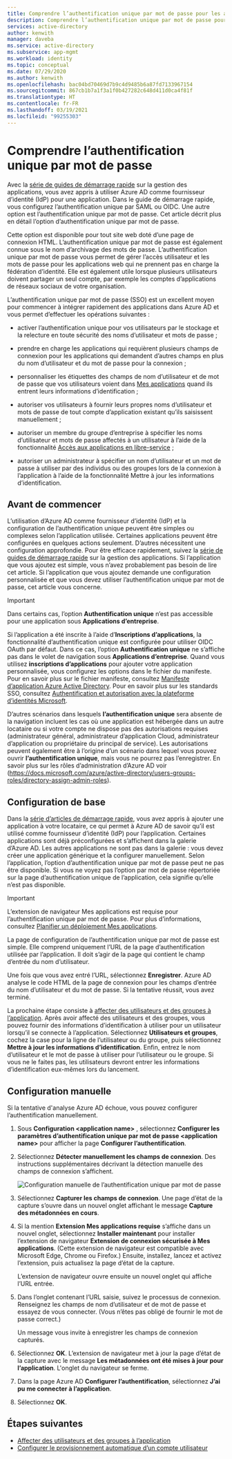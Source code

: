 ```yaml
---
title: Comprendre l’authentification unique par mot de passe pour les applications dans Azure Active Directory
description: Comprendre l’authentification unique par mot de passe pour les applications dans Azure Active Directory
services: active-directory
author: kenwith
manager: daveba
ms.service: active-directory
ms.subservice: app-mgmt
ms.workload: identity
ms.topic: conceptual
ms.date: 07/29/2020
ms.author: kenwith
ms.openlocfilehash: bac04bd70469d7b9c4d9485b6a87fd7133967154
ms.sourcegitcommit: 867cb1b7a1f3a1f0b427282c648d411d0ca4f81f
ms.translationtype: HT
ms.contentlocale: fr-FR
ms.lasthandoff: 03/19/2021
ms.locfileid: "99255303"
---
```

# <a name="understand-password-based-single-sign-on"></a>Comprendre l’authentification unique par mot de passe

Avec la [série de guides de démarrage rapide](view-applications-portal.md) sur la gestion des applications, vous avez appris à utiliser Azure AD comme fournisseur d’identité (IdP) pour une application. Dans le guide de démarrage rapide, vous configurez l’authentification unique par SAML ou OIDC. Une autre option est l’authentification unique par mot de passe. Cet article décrit plus en détail l’option d’authentification unique par mot de passe. 

Cette option est disponible pour tout site web doté d’une page de connexion HTML. L’authentification unique par mot de passe est également connue sous le nom d’archivage des mots de passe. L’authentification unique par mot de passe vous permet de gérer l’accès utilisateur et les mots de passe pour les applications web qui ne prennent pas en charge la fédération d’identité. Elle est également utile lorsque plusieurs utilisateurs doivent partager un seul compte, par exemple les comptes d’applications de réseaux sociaux de votre organisation.

L’authentification unique par mot de passe (SSO) est un excellent moyen pour commencer à intégrer rapidement des applications dans Azure AD et vous permet d’effectuer les opérations suivantes :

- activer l’authentification unique pour vos utilisateurs par le stockage et la relecture en toute sécurité des noms d’utilisateur et mots de passe ;

- prendre en charge les applications qui requièrent plusieurs champs de connexion pour les applications qui demandent d’autres champs en plus du nom d’utilisateur et du mot de passe pour la connexion ;

- personnaliser les étiquettes des champs de nom d’utilisateur et de mot de passe que vos utilisateurs voient dans [Mes applications](../user-help/my-apps-portal-end-user-access.md) quand ils entrent leurs informations d’identification ;

- autoriser vos utilisateurs à fournir leurs propres noms d’utilisateur et mots de passe de tout compte d’application existant qu’ils saisissent manuellement ;

- autoriser un membre du groupe d’entreprise à spécifier les noms d’utilisateur et mots de passe affectés à un utilisateur à l’aide de la fonctionnalité [Accès aux applications en libre-service](./manage-self-service-access.md) ;

-   autoriser un administrateur à spécifier un nom d’utilisateur et un mot de passe à utiliser par des individus ou des groupes lors de la connexion à l’application à l’aide de la fonctionnalité Mettre à jour les informations d’identification. 

## <a name="before-you-begin"></a>Avant de commencer

L’utilisation d’Azure AD comme fournisseur d’identité (IdP) et la configuration de l’authentification unique peuvent être simples ou complexes selon l’application utilisée. Certaines applications peuvent être configurées en quelques actions seulement. D’autres nécessitent une configuration approfondie. Pour être efficace rapidement, suivez la [série de guides de démarrage rapide](view-applications-portal.md) sur la gestion des applications. Si l’application que vous ajoutez est simple, vous n’avez probablement pas besoin de lire cet article. Si l’application que vous ajoutez demande une configuration personnalisée et que vous devez utiliser l’authentification unique par mot de passe, cet article vous concerne.

> [!IMPORTANT] 
> Dans certains cas, l’option **Authentification unique** n’est pas accessible pour une application sous **Applications d’entreprise**. 
>
> Si l’application a été inscrite à l’aide d’**Inscriptions d’applications**, la fonctionnalité d’authentification unique est configurée pour utiliser OIDC OAuth par défaut. Dans ce cas, l’option **Authentification unique** ne s’affiche pas dans le volet de navigation sous **Applications d’entreprise**. Quand vous utilisez **inscriptions d’applications** pour ajouter votre application personnalisée, vous configurez les options dans le fichier du manifeste. Pour en savoir plus sur le fichier manifeste, consultez [Manifeste d’application Azure Active Directory](../develop/reference-app-manifest.md). Pour en savoir plus sur les standards SSO, consultez [Authentification et autorisation avec la plateforme d’identités Microsoft](../develop/authentication-vs-authorization.md#authentication-and-authorization-using-the-microsoft-identity-platform). 
>
> D’autres scénarios dans lesquels **l’authentification unique** sera absente de la navigation incluent les cas où une application est hébergée dans un autre locataire ou si votre compte ne dispose pas des autorisations requises (administrateur général, administrateur d’application Cloud, administrateur d’application ou propriétaire du principal de service). Les autorisations peuvent également être à l’origine d’un scénario dans lequel vous pouvez ouvrir **l’authentification unique**, mais vous ne pourrez pas l’enregistrer. En savoir plus sur les rôles d’administration d’Azure AD voir (https://docs.microsoft.com/azure/active-directory/users-groups-roles/directory-assign-admin-roles).


## <a name="basic-configuration"></a>Configuration de base

Dans la [série d’articles de démarrage rapide](view-applications-portal.md), vous avez appris à ajouter une application à votre locataire, ce qui permet à Azure AD de savoir qu’il est utilisé comme fournisseur d’identité (IdP) pour l’application. Certaines applications sont déjà préconfigurées et s’affichent dans la galerie d’Azure AD. Les autres applications ne sont pas dans la galerie : vous devez créer une application générique et la configurer manuellement. Selon l’application, l’option d’authentification unique par mot de passe peut ne pas être disponible. Si vous ne voyez pas l’option par mot de passe répertoriée sur la page d’authentification unique de l’application, cela signifie qu’elle n’est pas disponible.

> [!IMPORTANT]
> L’extension de navigateur Mes applications est requise pour l’authentification unique par mot de passe. Pour plus d’informations, consultez [Planifier un déploiement Mes applications](my-apps-deployment-plan.md).

La page de configuration de l’authentification unique par mot de passe est simple. Elle comprend uniquement l’URL de la page d’authentification utilisée par l’application. Il doit s’agir de la page qui contient le champ d’entrée du nom d’utilisateur.

Une fois que vous avez entré l’URL, sélectionnez **Enregistrer**. Azure AD analyse le code HTML de la page de connexion pour les champs d’entrée du nom d’utilisateur et du mot de passe. Si la tentative réussit, vous avez terminé.
 
La prochaine étape consiste à [affecter des utilisateurs et des groupes à l’application](./assign-user-or-group-access-portal.md). Après avoir affecté des utilisateurs et des groupes, vous pouvez fournir des informations d’identification à utiliser pour un utilisateur lorsqu’il se connecte à l’application. Sélectionnez **Utilisateurs et groupes**, cochez la case pour la ligne de l’utilisateur ou du groupe, puis sélectionnez **Mettre à jour les informations d’identification**. Enfin, entrez le nom d’utilisateur et le mot de passe à utiliser pour l’utilisateur ou le groupe. Si vous ne le faites pas, les utilisateurs devront entrer les informations d’identification eux-mêmes lors du lancement.
 

## <a name="manual-configuration"></a>Configuration manuelle

Si la tentative d'analyse Azure AD échoue, vous pouvez configurer l’authentification manuellement.

1. Sous **Configuration \<application name>** , sélectionnez **Configurer les paramètres d’authentification unique par mot de passe \<application name>** pour afficher la page **Configurer l’authentification**. 

2. Sélectionnez **Détecter manuellement les champs de connexion**. Des instructions supplémentaires décrivant la détection manuelle des champs de connexion s’affichent.

   ![Configuration manuelle de l’authentification unique par mot de passe](./media/configure-password-single-sign-on/password-configure-sign-on.png)
3. Sélectionnez **Capturer les champs de connexion**. Une page d’état de la capture s’ouvre dans un nouvel onglet affichant le message **Capture des métadonnées en cours**.

4. Si la mention **Extension Mes applications requise** s’affiche dans un nouvel onglet, sélectionnez **Installer maintenant** pour installer l’extension de navigateur **Extension de connexion sécurisée à Mes applications**. (Cette extension de navigateur est compatible avec Microsoft Edge, Chrome ou Firefox.) Ensuite, installez, lancez et activez l’extension, puis actualisez la page d’état de la capture.

   L’extension de navigateur ouvre ensuite un nouvel onglet qui affiche l’URL entrée.
5. Dans l’onglet contenant l’URL saisie, suivez le processus de connexion. Renseignez les champs de nom d’utilisateur et de mot de passe et essayez de vous connecter. (Vous n’êtes pas obligé de fournir le mot de passe correct.)

   Un message vous invite à enregistrer les champs de connexion capturés.
6. Sélectionnez **OK**. L’extension de navigateur met à jour la page d’état de la capture avec le message **Les métadonnées ont été mises à jour pour l’application**. L'onglet du navigateur se ferme.

7. Dans la page Azure AD **Configurer l’authentification**, sélectionnez **J’ai pu me connecter à l’application**.

8. Sélectionnez **OK**.

## <a name="next-steps"></a>Étapes suivantes

- [Affecter des utilisateurs et des groupes à l’application](./assign-user-or-group-access-portal.md)
- [Configurer le provisionnement automatique d’un compte utilisateur](../app-provisioning/configure-automatic-user-provisioning-portal.md)
